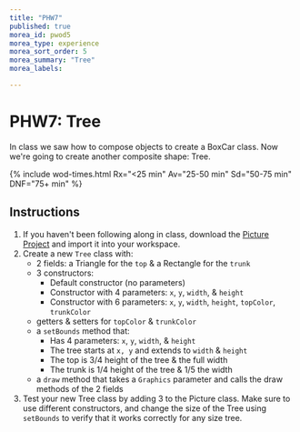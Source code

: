 ```yaml
---
title: "PHW7"
published: true
morea_id: pwod5
morea_type: experience
morea_sort_order: 5
morea_summary: "Tree"
morea_labels:

---
```


# PHW7: Tree

In class we saw how to compose objects to create a BoxCar class. Now we're going to create another composite shape: Tree.

{% include wod-times.html Rx="<25 min" Av="25-50 min" Sd="50-75 min" DNF="75+ min" %}

## Instructions

1. If you haven't been following along in class, download the [Picture Project](Picture_starter.zip) and import it into your workspace.
1. Create a new `Tree` class with:
    * 2 fields: a Triangle for the `top` & a Rectangle for the `trunk`
    * 3 constructors:
        * Default constructor (no parameters)
        * Constructor with 4 parameters: `x`, `y`, `width`, & `height`
        * Constructor with 6 parameters: `x`, `y`, `width`, `height`, `topColor`, `trunkColor`
    * getters & setters for `topColor` & `trunkColor`
    * a `setBounds` method that:
        * Has 4 parameters: `x`, `y`, `width`, & `height`
        * The tree starts at `x, y` and extends to `width` & `height`
        * The top is 3/4 height of the tree & the full width
        * The trunk is 1/4 height of the tree & 1/5 the width
     * a `draw` method that takes a `Graphics` parameter and calls the draw methods of the 2 fields
1. Test your new Tree class by adding 3 to the Picture class. Make sure to use different constructors, and change the size of the Tree using `setBounds` to verify that it works correctly for any size tree.

<!--
## Demonstration

Once you've finished doing the WOD a single time, watch me do it:

{% include youtube.html id="JsiGJZUha7E" %}

### My Final Project

[Picture_tree.zip](Picture_tree.zip)

{% include wod-warning.html %}-->

